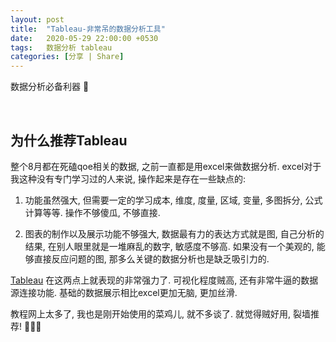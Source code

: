 ```yaml
---
layout: post
title:  "Tableau-非常吊的数据分析工具"
date:   2020-05-29 22:00:00 +0530
tags:   数据分析 tableau
categories: [分享 | Share]
---
```

数据分析必备利器 :star2:

&nbsp;
## <a name="t1">为什么推荐Tableau</a> 

整个8月都在死磕qoe相关的数据, 之前一直都是用excel来做数据分析. excel对于我这种没有专门学习过的人来说, 操作起来是存在一些缺点的:

1. 功能虽然强大, 但需要一定的学习成本, 维度, 度量, 区域, 变量, 多图拆分, 公式计算等等. 操作不够傻瓜, 不够直接. 

2. 图表的制作以及展示功能不够强大, 数据最有力的表达方式就是图, 自己分析的结果, 在别人眼里就是一堆麻乱的数字, 敏感度不够高. 如果没有一个美观的, 能够直接反应问题的图, 那多么关键的数据分析也是缺乏吸引力的.

[Tableau](https://www.tableau.com/zh-cn) 在这两点上就表现的非常强力了. 可视化程度贼高, 还有非常牛逼的数据源连接功能.  基础的数据展示相比excel更加无脑, 更加丝滑. 

教程网上太多了, 我也是刚开始使用的菜鸡儿, 就不多谈了. 就觉得贼好用, 裂墙推荐! :star2::star2::star2:


